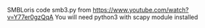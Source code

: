 SMBLoris code smb3.py from https://www.youtube.com/watch?v=Y77er0gzQqA
You will need python3 with scapy module installed
